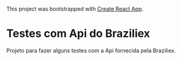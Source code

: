 This project was bootstrapped with [Create React App](https://github.com/facebookincubator/create-react-app).

# Testes com Api do Braziliex

Projeto para fazer alguns testes com a Api fornecida pela Braziliex.
